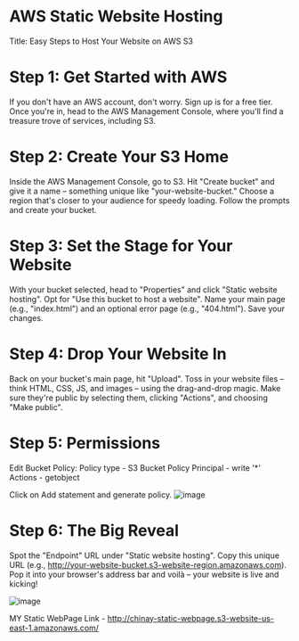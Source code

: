 # AWS Static Website Hosting

Title: Easy Steps to Host Your Website on AWS S3

# Step 1: Get Started with AWS

If you don't have an AWS account, don't worry. Sign up is for a free tier. Once you're in, head to the AWS Management Console, where you'll find a treasure trove of services, including S3.

# Step 2: Create Your S3 Home

Inside the AWS Management Console, go to S3.
Hit "Create bucket" and give it a name – something unique like "your-website-bucket."
Choose a region that's closer to your audience for speedy loading.
Follow the prompts and create your bucket.

# Step 3: Set the Stage for Your Website

With your bucket selected, head to "Properties" and click "Static website hosting".
Opt for "Use this bucket to host a website".
Name your main page (e.g., "index.html") and an optional error page (e.g., "404.html").
Save your changes.

# Step 4: Drop Your Website In

Back on your bucket's main page, hit "Upload".
Toss in your website files – think HTML, CSS, JS, and images – using the drag-and-drop magic.
Make sure they're public by selecting them, clicking "Actions", and choosing "Make public".

# Step 5: Permissions 

Edit Bucket Policy:
Policy type - S3 Bucket Policy
Principal - write '*'
Actions - getobject

Click on Add statement and generate policy.
![image](https://github.com/Chinay77/Static-Website-Using-AWS-S3/assets/105514247/2f555972-6f34-4378-a205-d23ce582f06c)


# Step 6: The Big Reveal

Spot the "Endpoint" URL under "Static website hosting".
Copy this unique URL (e.g., http://your-website-bucket.s3-website-region.amazonaws.com).
Pop it into your browser's address bar and voilà – your website is live and kicking!

![image](https://github.com/Chinay77/Static-Website-Using-AWS-S3/assets/105514247/5f6e2757-80c7-4e07-a920-ac1b5caee66f)

MY Static WebPage Link - http://chinay-static-webpage.s3-website-us-east-1.amazonaws.com/

